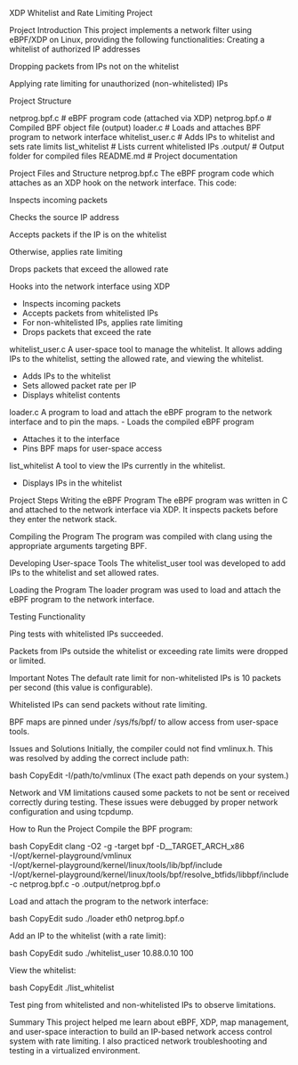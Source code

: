 XDP Whitelist and Rate Limiting Project




Project Introduction
This project implements a network filter using eBPF/XDP on Linux, providing the following functionalities:
Creating a whitelist of authorized IP addresses


Dropping packets from IPs not on the whitelist


Applying rate limiting for unauthorized (non-whitelisted) IPs


Project Structure


netprog.bpf.c         # eBPF program code (attached via XDP)
netprog.bpf.o         # Compiled BPF object file (output)
loader.c              # Loads and attaches BPF program to network interface
whitelist_user.c      # Adds IPs to whitelist and sets rate limits
list_whitelist        # Lists current whitelisted IPs
.output/              # Output folder for compiled files
README.md             # Project documentation







Project Files and Structure
netprog.bpf.c
 The eBPF program code which attaches as an XDP hook on the network interface.
 This code:


Inspects incoming packets


Checks the source IP address


Accepts packets if the IP is on the whitelist


Otherwise, applies rate limiting


Drops packets that exceed the allowed rate


Hooks into the network interface using XDP
- Inspects incoming packets
- Accepts packets from whitelisted IPs
- For non-whitelisted IPs, applies rate limiting
- Drops packets that exceed the rate


whitelist_user.c
 A user-space tool to manage the whitelist.
 It allows adding IPs to the whitelist, setting the allowed rate, and viewing the whitelist.
- Adds IPs to the whitelist
- Sets allowed packet rate per IP
- Displays whitelist contents


loader.c
 A program to load and attach the eBPF program to the network interface and to pin the maps.
	- Loads the compiled eBPF program
- Attaches it to the interface
- Pins BPF maps for user-space access




list_whitelist
 A tool to view the IPs currently in the whitelist.
- Displays IPs in the whitelist



Project Steps
Writing the eBPF Program
 The eBPF program was written in C and attached to the network interface via XDP. It inspects packets before they enter the network stack.


Compiling the Program
 The program was compiled with clang using the appropriate arguments targeting BPF.


Developing User-space Tools
 The whitelist_user tool was developed to add IPs to the whitelist and set allowed rates.


Loading the Program
 The loader program was used to load and attach the eBPF program to the network interface.


Testing Functionality


Ping tests with whitelisted IPs succeeded.


Packets from IPs outside the whitelist or exceeding rate limits were dropped or limited.










Important Notes
The default rate limit for non-whitelisted IPs is 10 packets per second (this value is configurable).


Whitelisted IPs can send packets without rate limiting.


BPF maps are pinned under /sys/fs/bpf/ to allow access from user-space tools.


Issues and Solutions
Initially, the compiler could not find vmlinux.h. This was resolved by adding the correct include path:

 bash
CopyEdit
-I/path/to/vmlinux
 (The exact path depends on your system.)


Network and VM limitations caused some packets to not be sent or received correctly during testing. These issues were debugged by proper network configuration and using tcpdump.


How to Run the Project
Compile the BPF program:

 bash
CopyEdit
clang -O2 -g -target bpf -D__TARGET_ARCH_x86 \
  -I/opt/kernel-playground/vmlinux \
  -I/opt/kernel-playground/kernel/linux/tools/lib/bpf/include \
  -I/opt/kernel-playground/kernel/linux/tools/bpf/resolve_btfids/libbpf/include \
  -c netprog.bpf.c -o .output/netprog.bpf.o




Load and attach the program to the network interface:

 bash
CopyEdit
sudo ./loader eth0 netprog.bpf.o

Add an IP to the whitelist (with a rate limit):

 bash
CopyEdit
sudo ./whitelist_user 10.88.0.10 100

View the whitelist:

 bash
CopyEdit
./list_whitelist

Test ping from whitelisted and non-whitelisted IPs to observe limitations.





Summary
This project helped me learn about eBPF, XDP, map management, and user-space interaction to build an IP-based network access control system with rate limiting. I also practiced network troubleshooting and testing in a virtualized environment.

